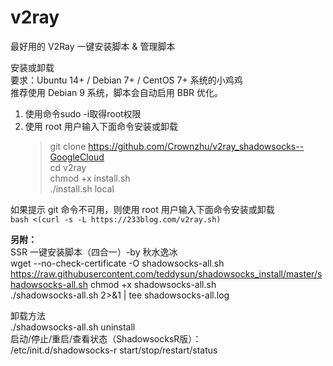 # v2ray
最好用的 V2Ray 一键安装脚本 &amp; 管理脚本  

安装或卸载  
要求：Ubuntu 14+ / Debian 7+ / CentOS 7+ 系统的小鸡鸡  
推荐使用 Debian 9 系统，脚本会自动启用 BBR 优化。  
1. 使用命令sudo -i取得root权限  
2. 使用 root 用户输入下面命令安装或卸载  
    >git clone https://github.com/Crownzhu/v2ray_shadowsocks--GoogleCloud  
    >cd v2ray  
    >chmod +x install.sh  
    >./install.sh local  

如果提示 git 命令不可用，则使用 root 用户输入下面命令安装或卸载  
`bash <(curl -s -L https://233blog.com/v2ray.sh)`  
  
  
  
  
**另附：**  
SSR 一键安装脚本（四合一）-by 秋水逸冰  
wget --no-check-certificate -O shadowsocks-all.sh https://raw.githubusercontent.com/teddysun/shadowsocks_install/master/shadowsocks-all.sh
chmod +x shadowsocks-all.sh  
./shadowsocks-all.sh 2>&1 | tee shadowsocks-all.log  
  
卸载方法  
./shadowsocks-all.sh uninstall  
启动/停止/重启/查看状态（ShadowsocksR版）：   
/etc/init.d/shadowsocks-r start/stop/restart/status  

